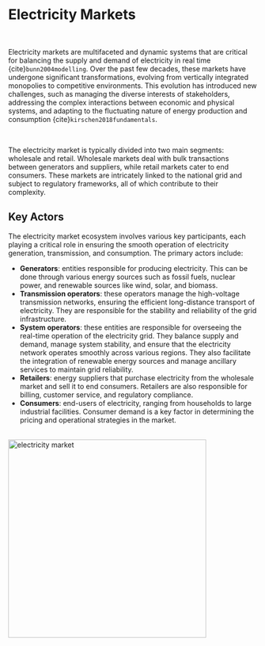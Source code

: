 # Electricity Markets

<br>


Electricity markets are multifaceted and dynamic systems that are critical for balancing the supply and demand of electricity in real time {cite}`bunn2004modelling`. Over the past few decades, these markets have undergone significant transformations, evolving from vertically integrated monopolies to competitive environments. This evolution has introduced new challenges, such as managing the diverse interests of stakeholders, addressing the complex interactions between economic and physical systems, and adapting to the fluctuating nature of energy production and consumption {cite}`kirschen2018fundamentals`.

<br>

The electricity market is typically divided into two main segments: wholesale and retail. Wholesale markets deal with bulk transactions between generators and suppliers, while retail markets cater to end consumers. These markets are intricately linked to the national grid and subject to regulatory frameworks, all of which contribute to their complexity.


## Key Actors

The electricity market ecosystem involves various key participants, each playing a critical role in ensuring the smooth operation of electricity generation, transmission, and consumption. The primary actors include:

- **Generators**: entities responsible for producing electricity. This can be done through various energy sources such as fossil fuels, nuclear power, and renewable sources like wind, solar, and biomass.
- **Transmission operators**: these operators manage the high-voltage transmission networks, ensuring the efficient long-distance transport of electricity. They are responsible for the stability and reliability of the grid infrastructure.
- **System operators**: these entities are responsible for overseeing the real-time operation of the electricity grid. They balance supply and demand, manage system stability, and ensure that the electricity network operates smoothly across various regions. They also facilitate the integration of renewable energy sources and manage ancillary services to maintain grid reliability.
- **Retailers**: energy suppliers that purchase electricity from the wholesale market and sell it to end consumers. Retailers are also responsible for billing, customer service, and regulatory compliance.
- **Consumers**: end-users of electricity, ranging from households to large industrial facilities. Consumer demand is a key factor in determining the pricing and operational strategies in the market.

<br>

<img src="electricty_market.pdf" alt="electricity market" align="center" width="400px"/>

<br>
